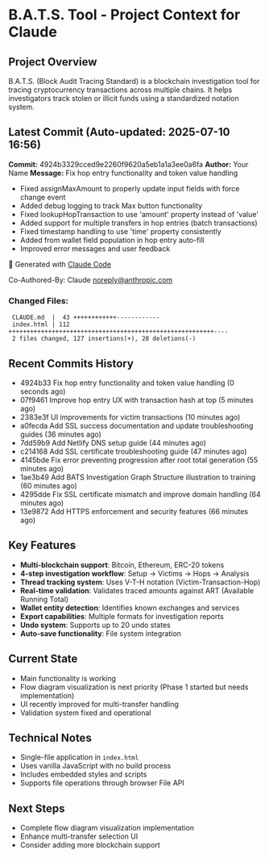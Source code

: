 # B.A.T.S. Tool - Project Context for Claude

## Project Overview
B.A.T.S. (Block Audit Tracing Standard) is a blockchain investigation tool for tracing cryptocurrency transactions across multiple chains. It helps investigators track stolen or illicit funds using a standardized notation system.

## Latest Commit (Auto-updated: 2025-07-10 16:56)

**Commit:** 4924b3329cced9e2260f9620a5eb1a1a3ee0a6fa
**Author:** Your Name
**Message:** Fix hop entry functionality and token value handling

- Fixed assignMaxAmount to properly update input fields with force change event
- Added debug logging to track Max button functionality
- Fixed lookupHopTransaction to use 'amount' property instead of 'value'
- Added support for multiple transfers in hop entries (batch transactions)
- Fixed timestamp handling to use 'time' property consistently
- Added from wallet field population in hop entry auto-fill
- Improved error messages and user feedback

🤖 Generated with [Claude Code](https://claude.ai/code)

Co-Authored-By: Claude <noreply@anthropic.com>

### Changed Files:
```
 CLAUDE.md  |  43 ++++++++++++------------
 index.html | 112 +++++++++++++++++++++++++++++++++++++++++++++++++++++++++----
 2 files changed, 127 insertions(+), 28 deletions(-)
```

## Recent Commits History

- 4924b33 Fix hop entry functionality and token value handling (0 seconds ago)
- 07f9461 Improve hop entry UX with transaction hash at top (5 minutes ago)
- 2383e3f UI improvements for victim transactions (10 minutes ago)
- a0fecda Add SSL success documentation and update troubleshooting guides (36 minutes ago)
- 7dd59b9 Add Netlify DNS setup guide (44 minutes ago)
- c214168 Add SSL certificate troubleshooting guide (47 minutes ago)
- 4145bde Fix error preventing progression after root total generation (55 minutes ago)
- 1ae3b49 Add BATS Investigation Graph Structure illustration to training (60 minutes ago)
- 4295dde Fix SSL certificate mismatch and improve domain handling (64 minutes ago)
- 13e9872 Add HTTPS enforcement and security features (66 minutes ago)

## Key Features
- **Multi-blockchain support**: Bitcoin, Ethereum, ERC-20 tokens
- **4-step investigation workflow**: Setup → Victims → Hops → Analysis
- **Thread tracking system**: Uses V-T-H notation (Victim-Transaction-Hop)
- **Real-time validation**: Validates traced amounts against ART (Available Running Total)
- **Wallet entity detection**: Identifies known exchanges and services
- **Export capabilities**: Multiple formats for investigation reports
- **Undo system**: Supports up to 20 undo states
- **Auto-save functionality**: File system integration

## Current State
- Main functionality is working
- Flow diagram visualization is next priority (Phase 1 started but needs implementation)
- UI recently improved for multi-transfer handling
- Validation system fixed and operational

## Technical Notes
- Single-file application in `index.html`
- Uses vanilla JavaScript with no build process
- Includes embedded styles and scripts
- Supports file operations through browser File API

## Next Steps
- Complete flow diagram visualization implementation
- Enhance multi-transfer selection UI
- Consider adding more blockchain support
